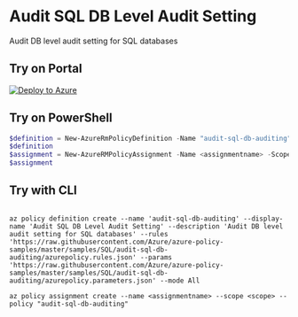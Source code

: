 # Audit SQL DB Level Audit Setting

Audit DB level audit setting for SQL databases

## Try on Portal

[![Deploy to Azure](http://azuredeploy.net/deploybutton.png)](https://portal.azure.com/?feature.customportal=false&microsoft_azure_policy=true#blade/Microsoft_Azure_Policy/CreatePolicyDefinitionBlade)

## Try on PowerShell

````powershell
$definition = New-AzureRmPolicyDefinition -Name "audit-sql-db-auditing" -DisplayName "Audit SQL DB Level Audit Setting" -description "Audit DB level audit setting for SQL databases" -Policy 'https://raw.githubusercontent.com/Azure/azure-policy-samples/master/samples/SQL/audit-sql-db-auditing/azurepolicy.rules.json' -Parameter 'https://raw.githubusercontent.com/Azure/azure-policy-samples/master/samples/SQL/audit-sql-db-auditing/azurepolicy.parameters.json' -Mode All
$definition
$assignment = New-AzureRMPolicyAssignment -Name <assignmentname> -Scope <scope> -PolicyDefinition $definition
$assignment 
````



## Try with CLI

````cli

az policy definition create --name 'audit-sql-db-auditing' --display-name 'Audit SQL DB Level Audit Setting' --description 'Audit DB level audit setting for SQL databases' --rules 'https://raw.githubusercontent.com/Azure/azure-policy-samples/master/samples/SQL/audit-sql-db-auditing/azurepolicy.rules.json' --params 'https://raw.githubusercontent.com/Azure/azure-policy-samples/master/samples/SQL/audit-sql-db-auditing/azurepolicy.parameters.json' --mode All

az policy assignment create --name <assignmentname> --scope <scope> --policy "audit-sql-db-auditing" 

````
